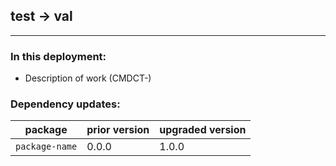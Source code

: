 ## test → val
---
### In this deployment:
<!-- List all work that is part of this deployment -->
<!-- - Description of work (CMDCT-<ticket-number>) -->

- Description of work (CMDCT-)

### Dependency updates:
<!-- List package updates that are part of this deployment -->

| package | prior version | upgraded version|
|-|-|-|
| `package-name` | 0.0.0 | 1.0.0 |

